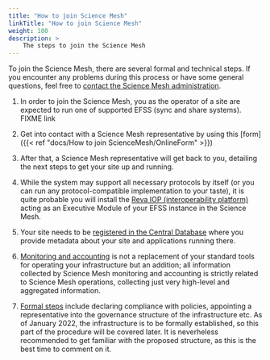 ```yaml
---
title: "How to join Science Mesh"
linkTitle: "How to join Science Mesh"
weight: 100
description: >
    The steps to join the Science Mesh
---
```


To join the Science Mesh, there are several formal and technical steps. If you encounter any problems during this process or have some general questions, feel free to [contact the Science Mesh administration](../support/).

1. In order to join the Science Mesh, you as the operator of a site are expected to
run one of supported EFSS (sync and share systems). FIXME link

1. Get into contact with a Science Mesh representative by using this [form]({{< ref "docs/How to join ScienceMesh/OnlineForm" >}})

1. After that, a Science Mesh representative will get back to you, detailing the next steps to get your site up and running. 

1. While the system may support all necessary protocols by itself (or you can
run any protocol-compatible implementation to your taste), it is quite
probable you will install the [Reva IOP (interoperability platform)](../Technical-documentation/IOP) acting
as an Executive Module of your EFSS instance in the Science Mesh.

1. Your site needs to be [registered in the Central
Database](../Technical-documentation/Central-Database/) where you provide
metadata about your site and applications running there.

1. [Monitoring and accounting](../Technical-documentation/Monitoring/) is not a replacement of your standard
tools for operating your infrastructure but an addition; all information
collected by Science Mesh monitoring and accounting is strictly related to
Science Mesh operations, collecting just very high-level and aggregated
information.

1. [Formal steps](../Science-mesh-governance-and-operations/) include
declaring compliance with policies, appointing a representative into the
governance structure of the infrastructure etc. As of January 2022, the
infrastructure is to be formally established, so this part of the
procedure will be covered later. It is neverheless recommended to get
familiar with the proposed structure, as this is the best time to comment
on it.

<!--
FIXME: I have asked Kuba and Pedro for an email addres helpdesk@sciencemesh.io
--> 

<!--
From the Site Admission Procedure

Technical requirements
1. Each service must offer a way to be testable and verifiable from the outside by the
Operational Team to support automated testing.
1. The service MUST offer the required endpoints to perform these tests.
2. An account MUST be created in order to facilitate these tests.
3. These endpoints MUST be protected by some kind of authorisation mechanism.
4. It is only necessary to open these endpoints to the Operational Team; the Operational
Team will inform the site administrators in advance what IPs these tests will come from.
2. The service MUST support the Up-Test: This test will probe the service to see if it is up and
running, i.e. whether it can respond to a simple query on its endpoint.
3. An endpoint to collect accounting metrics MUST be provided.
1. This endpoint MUST be protected by some kind of authorisation mechanism.
2. It is only necessary to open this endpoint to the Operational Team; the Operational Team
will inform the site administrators in advance from what IPs the accounting metrics will
be collected.

Site admission procedure
The following steps need to be undertaken to join the Science Mesh:
1. A representative of the applicant Site signs the Science Mesh Policy Declaration and
presents it to the Operational Team together with the necessary contact information.
2. The applicant Site MUST make sure that it conforms with the requirements in section
“Requirements for Sites joining the Science Mesh”.
3. The Operational Team verifies that the applicant conforms with the requirements in section
“Requirements for Sites joining the Science Mesh”. If the applicant does not conform with
the requirements, the Operational Team MUST describe reasons and SHOULD give a
recommendation how to remedy.
4. The Operational Team informs the Science Mesh Steering Group about a new Site.
45. The Operational Team performs registration of the applicant Site to the Science Mesh. This
includes registration in the Central Database and making sure that accounting metrics are
collected and the Site monitoring tests are running.
--> 

<!--

For the CS3 workshop, the governance boards and the OT will not be in place. 
Therefore let us just focus on the technical part and leave the paperwork for
later on. We want sites to join the Science Mesh and not be deterred bij a mountain of bureaucracy.

-->

<!--
Here is a brief overview of the steps necessary to join the Science Mesh project:

1. First you need to setup:
    - the [Inter Operability Platform]({{< ref "docs/Technical-documentation/IOP" >}}) (IOP)
    - the [health monitoring]({{< ref "docs/Technical-documentation/monitoring/Health-Monitoring" >}})
    - the [accounting metrics]({{< ref "docs/Technical-documentation/monitoring/Accounting-Metrics" >}}) collection    

   for your site. You may find information on how to setup these components by following the links above.

1. Get into contact with a Science Mesh representative by using this [form]({{< ref "docs/How to join ScienceMesh/OnlineForm" >}})
1. After that, a Science Mesh representative will get back to you, detailing the next steps to get your site up and running. 
1. Your site is then added to our central database, effectively integrating it into the Science Mesh.
    - This includes appearing on all Science Mesh dashboards and being actively monitored for proper health.
1. In order to maintain your site's information in the central database, you will need to create an administrative account for our central database and request proper accesss rights.
    - More information will be provided by a Science Mesh representative after your site has joined the Science Mesh.
-->

<!--
1. Read the technical and legal documentation which can be found here (FIXME).
1. Get into contact with the Science Mesh administration by using this online form (FIXME).
1. After reviewing your request, an administrator will get back to you, detailing the next steps; these include:
    - Getting remaining details about your site, especially technical ones like your IOP address for health monitoring
    - Performing initial compatibility and quality tests
    - FIXME...
1. Once all prerequisites have been met, you need to agree to and sign our OLAs/SLAs (FIXME).
1. Your site is added to our central database, effectively integrating it into the Science Mesh.
    - This includes appearing on all Science Mesh dashboards and being actively monitored for proper health.
1. In order to maintain your site's information, you will need to create an administrative account for our central database and request proper accesss rights.
    - More information will be provided by an administrator after your site has joined the Science Mesh.

-->

<!--

This stuff should go to FIXME1 I think.

### Checklists (FIXME)
Below you'll find some quick checklists to help you get your site ready for joining the Science Mesh.

#### General requirements (FIXME)
- Have this...
- And that...
- Legal stuff...
- FIXME...

#### Basic technical requirements
- Supported EFSS systems: _ownCloud 10/OCIS_, _Nextcloud_ (Version?), _Seafile_ (Version?)
- IOP (Reva) installed, configured and running next to your EFSS system
- EFSS and IOP must be accessible from the outside (see here (FIXME))
- FIXME...

#### Before joining the Science Mesh
- Read this (FIXME) introductory document that details the technical requirements to join the Science Mesh
- Install the IOP (Reva) as explained here (FIXME)
- Configure the IOP and connect it to your EFSS as explained here (FIXME)
- Run some self-tests as explained here (FIXME)
- FIXME...
-->
